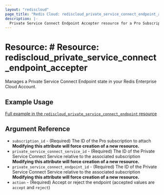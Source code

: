 ```yaml
---
layout: "rediscloud"
page_title: "Redis Cloud: rediscloud_private_service_connect_endpoint_accepter"
description: |-
  Private Service Connect Endpoint Accepter resource for a Pro Subscription in the Redis Cloud Terraform provider.
---
```


# Resource: # Resource: rediscloud_private_service_connect_endpoint_accepter

Manages a Private Service Connect Endpoint state in your Redis Enterprise Cloud Account.

## Example Usage

[Full example in the `rediscloud_private_service_connect_endpoint` resource](./rediscloud_private_service_connect_endpoint.md)

## Argument Reference

* `subscription_id` - (Required) The ID of the Pro subscription to attach **Modifying this attribute will force creation of a new resource.**
* `private_service_connect_service_id` - (Required) The ID of the Private Service Connect Service relative to the associated subscription **Modifying this attribute will force creation of a new resource.**
* `private_service_connect_endpoint_id` - (Required) The ID of the Private Service Connect Service relative to the associated subscription **Modifying this attribute will force creation of a new resource.**
* `action` - (Required) Accept or reject the endpoint (accepted values are `accept` and `reject`)
